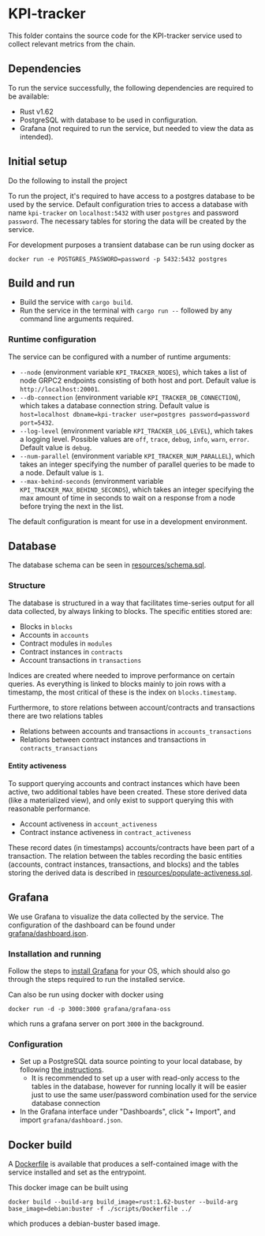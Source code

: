 # KPI-tracker

This folder contains the source code for the KPI-tracker service used to collect relevant metrics from the chain.

## Dependencies

To run the service successfully, the following dependencies are required to be available:

- Rust v1.62
- PostgreSQL with database to be used in configuration.
- Grafana (not required to run the service, but needed to view the data as intended).

## Initial setup

Do the following to install the project

To run the project, it's required to have access to a postgres database to be used by the service. Default configuration tries to access a database with name `kpi-tracker` on `localhost:5432` with user `postgres` and password `password`. The necessary tables for storing the data will be created by the service.

For development purposes a transient database can be run using docker as

`docker run -e POSTGRES_PASSWORD=password -p 5432:5432 postgres`

## Build and run

- Build the service with `cargo build`.
- Run the service in the terminal with `cargo run --` followed by any command line arguments required.

### Runtime configuration

The service can be configured with a number of runtime arguments:

- `--node` (environment variable `KPI_TRACKER_NODES`), which takes a list of node GRPC2 endpoints consisting of both host and port. Default value is `http://localhost:20001`.
- `--db-connection` (environment variable `KPI_TRACKER_DB_CONNECTION`), which takes a database connection string. Default value is `host=localhost dbname=kpi-tracker user=postgres password=password port=5432`.
- `--log-level` (environment variable `KPI_TRACKER_LOG_LEVEL`), which takes a logging level. Possible values are `off`, `trace`, `debug`, `info`, `warn`, `error`. Default value is `debug`.
- `--num-parallel` (environment variable `KPI_TRACKER_NUM_PARALLEL`), which takes an integer specifying the number of parallel queries to be made to a node. Default value is `1`.
- `--max-behind-seconds` (environment variable `KPI_TRACKER_MAX_BEHIND_SECONDS`), which takes an integer specifying the max amount of time in seconds to wait on a response from a node before trying the next in the list.

The default configuration is meant for use in a development environment.

## Database

The database schema can be seen in [resources/schema.sql](./resources/schema.sql).

### Structure

The database is structured in a way that facilitates time-series output for all data collected, by always linking to blocks. The specific entities stored are:

- Blocks in `blocks`
- Accounts in `accounts`
- Contract modules in `modules`
- Contract instances in `contracts`
- Account transactions in `transactions`

Indices are created where needed to improve performance on certain queries. As everything is linked to blocks mainly to join rows with a timestamp, the most critical of these is the index on `blocks.timestamp`.

Furthermore, to store relations between account/contracts and transactions there are two relations tables

- Relations between accounts and transactions in `accounts_transactions`
- Relations between contract instances and transactions in `contracts_transactions`

#### Entity activeness

To support querying accounts and contract instances which have been active, two additional tables have been created. These store derived data (like a materialized view), and only exist to support querying this with reasonable performance.

- Account activeness in `account_activeness`
- Contract instance activeness in `contract_activeness`

These record dates (in timestamps) accounts/contracts have been part of a transaction. The relation between the tables recording the basic entities (accounts, contract instances, transactions, and blocks) and the tables storing the derived data is described in [resources/populate-activeness.sql](./resources/populate-activeness.sql).

## Grafana

We use Grafana to visualize the data collected by the service. The configuration of the dashboard can be found under [grafana/dashboard.json](./grafana/dashboard.json).

### Installation and running

Follow the steps to [install Grafana](https://grafana.com/docs/grafana/latest/setup-grafana/installation/) for your OS, which should also go through the steps required to run the installed service. 

Can also be run using docker with docker using

`docker run -d -p 3000:3000 grafana/grafana-oss`

which runs a grafana server on port `3000` in the background.

### Configuration

- Set up a PostgreSQL data source pointing to your local database, by following [the instructions](https://grafana.com/docs/grafana/latest/datasources/postgres/).
  - It is recommended to set up a user with read-only access to the tables in the database, however for running locally it will be easier just to use the same user/password combination used for the service database connection
- In the Grafana interface under "Dashboards", click "+ Import", and import `grafana/dashboard.json`.

## Docker build

A [Dockerfile](./Dockerfile) is available that produces a self-contained image with the service installed and set as the entrypoint.

This docker image can be built using
```
docker build --build-arg build_image=rust:1.62-buster --build-arg base_image=debian:buster -f ./scripts/Dockerfile ../
```
which produces a debian-buster based image.
